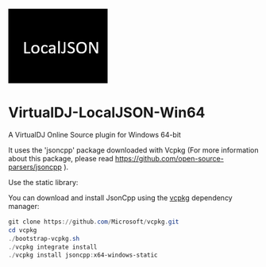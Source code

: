 ![logo](https://github.com/djcel/VirtualDJ-localJSON-Win64/blob/main/website.JPG?raw=true "")
# VirtualDJ-LocalJSON-Win64
A VirtualDJ Online Source plugin for Windows 64-bit

It uses the 'jsoncpp' package downloaded with Vcpkg (For more information about this package, please read https://github.com/open-source-parsers/jsoncpp ). 

Use the static library:

You can download and install JsonCpp using the [vcpkg](https://github.com/Microsoft/vcpkg/) dependency manager:

```powershell
git clone https://github.com/Microsoft/vcpkg.git
cd vcpkg
./bootstrap-vcpkg.sh
./vcpkg integrate install
./vcpkg install jsoncpp:x64-windows-static
